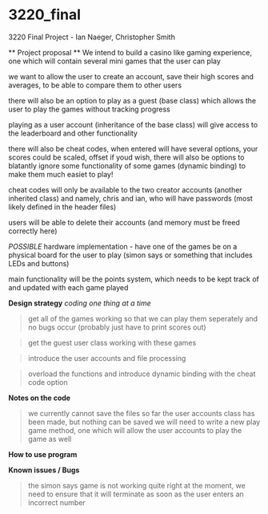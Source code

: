 # 3220_final
3220 Final Project - Ian Naeger, Christopher Smith

** Project proposal **
We intend to build a casino like gaming experience, one which will contain several mini games that the user can play

we want to allow the user to create an account, save their high scores and averages, to be able to compare them to other users

there will also be an option to play as a guest (base class) which allows the user to play the games without tracking progress

playing as a user account (inheritance of the base class) will give access to the leaderboard and other functionality

there will also be cheat codes, when entered will have several options, your scores could be scaled, offset if youd wish, there will also be options to blatantly ignore some functionality of some games (dynamic binding) to make them much easiet to play!

cheat codes will only be available to the two creator accounts (another inherited class) and namely, chris and ian, who will
have passwords (most likely defined in the header files)

users will be able to delete their accounts (and memory must be freed correctly here)

*POSSIBLE* hardware implementation - have one of the games be on a physical board for the user to play (simon says or something that includes LEDs and buttons)

main functionality will be the points system, which needs to be kept track of and updated with each game played

**Design strategy**
_coding one thing at a time_
>get all of the games working so that we can play them seperately and no bugs occur (probably just have to print scores out)

>get the guest user class working with these games

>introduce the user accounts and file processing

>overload the functions and introduce dynamic binding with the cheat code option

**Notes on the code**
>we currently cannot save the files 
>so far the user accounts class has been made, but nothing can be saved
>we will need to write a new play game method, one which will allow the user accounts to play the game as well


**How to use program**
>
>
>

**Known issues / Bugs**
>the simon says game is not working quite right at the moment, we need to ensure that it will terminate as soon as the user enters an incorrect number
>
>
